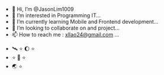 - 👋 Hi, I’m @JasonLim1009
- 👀 I’m interested in Programming IT...
- 🌱 I’m currently learning Mobile and Frontend development...
- 💞️ I’m looking to collaborate on and project...
- 📫 How to reach me : xllao24@gmail.com ...

<!---
JasonLim1009/JasonLim1009 is a ✨ special ✨ repository because its `README.md` (this file) appears on your GitHub profile.
You can click the Preview link to take a look at your changes.
--->


- :artificial_satellite: :star: :waxing_gibbous_moon: :star:
- :star: :rocket: :star:
- :earth_asia: :star:



